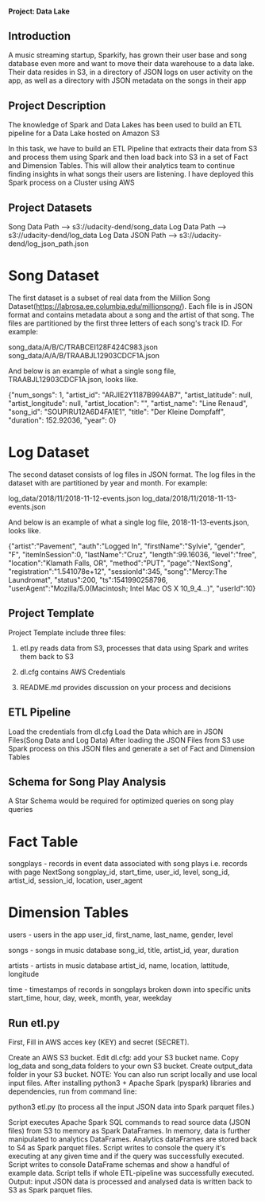 #### Project: Data Lake

## Introduction

A music streaming startup, Sparkify, has grown their user base and song database even more and want to move their data warehouse to a data lake. Their data resides in S3, in a directory of JSON logs on user activity on the app, as well as a directory with JSON metadata on the songs in their app

## Project Description
    
The knowledge of Spark and Data Lakes has been used to build an ETL pipeline for a Data Lake hosted on Amazon S3

In this task, we have to build an ETL Pipeline that extracts their data from S3 and process them using Spark and then load back into S3 in a set of Fact and Dimension Tables. This will allow their analytics team to continue finding insights in what songs their users are listening. I have deployed this Spark process on a Cluster using AWS

## Project Datasets

Song Data Path --> s3://udacity-dend/song_data 
Log Data Path --> s3://udacity-dend/log_data 
Log Data JSON Path --> s3://udacity-dend/log_json_path.json

# Song Dataset

The first dataset is a subset of real data from the Million Song Dataset(https://labrosa.ee.columbia.edu/millionsong/). Each file is in JSON format and contains metadata about a song and the artist of that song. The files are partitioned by the first three letters of each song's track ID. For example:

song_data/A/B/C/TRABCEI128F424C983.json song_data/A/A/B/TRAABJL12903CDCF1A.json

And below is an example of what a single song file, TRAABJL12903CDCF1A.json, looks like.

{"num_songs": 1, "artist_id": "ARJIE2Y1187B994AB7", "artist_latitude": null, "artist_longitude": null, "artist_location": "", "artist_name": "Line Renaud", "song_id": "SOUPIRU12A6D4FA1E1", "title": "Der Kleine Dompfaff", "duration": 152.92036, "year": 0}

# Log Dataset

The second dataset consists of log files in JSON format. The log files in the dataset with are partitioned by year and month. For example:

log_data/2018/11/2018-11-12-events.json log_data/2018/11/2018-11-13-events.json

And below is an example of what a single log file, 2018-11-13-events.json, looks like.

{"artist":"Pavement", "auth":"Logged In", "firstName":"Sylvie", "gender", "F", "itemInSession":0, "lastName":"Cruz", "length":99.16036, "level":"free", "location":"Klamath Falls, OR", "method":"PUT", "page":"NextSong", "registration":"1.541078e+12", "sessionId":345, "song":"Mercy:The Laundromat", "status":200, "ts":1541990258796, "userAgent":"Mozilla/5.0(Macintosh; Intel Mac OS X 10_9_4...)", "userId":10}

## Project Template

Project Template include three files:

1. etl.py reads data from S3, processes that data using Spark and writes them back to S3

2. dl.cfg contains AWS Credentials

3. README.md provides discussion on your process and decisions

## ETL Pipeline

Load the credentials from dl.cfg
Load the Data which are in JSON Files(Song Data and Log Data)
After loading the JSON Files from S3 use Spark process on this JSON files and generate a set of Fact and Dimension Tables


## Schema for Song Play Analysis

A Star Schema would be required for optimized queries on song play queries

# Fact Table

songplays - records in event data associated with song plays i.e. records with page NextSong songplay_id, start_time, user_id, level, song_id, artist_id, session_id, location, user_agent

# Dimension Tables

users - users in the app user_id, first_name, last_name, gender, level

songs - songs in music database song_id, title, artist_id, year, duration

artists - artists in music database artist_id, name, location, lattitude, longitude

time - timestamps of records in songplays broken down into specific units start_time, hour, day, week, month, year, weekday


## Run etl.py 

First, Fill in AWS acces key (KEY) and secret (SECRET).

Create an AWS S3 bucket.
Edit dl.cfg: add your S3 bucket name.
Copy log_data and song_data folders to your own S3 bucket.
Create output_data folder in your S3 bucket.
NOTE: You can also run script locally and use local input files. 
After installing python3 + Apache Spark (pyspark) libraries and dependencies, run from command line:

python3 etl.py (to process all the input JSON data into Spark parquet files.)


Script executes Apache Spark SQL commands to read source data (JSON files) from S3 to memory as Spark DataFrames.
In memory, data is further manipulated to analytics DataFrames.
Analytics dataFrames are stored back to S4 as Spark parquet files.
Script writes to console the query it's executing at any given time and if the query was successfully executed.
Script writes to console DataFrame schemas and show a handful of example data.
Script tells if whole ETL-pipeline was successfully executed.
Output: input JSON data is processed and analysed data is written back to S3 as Spark parquet files.